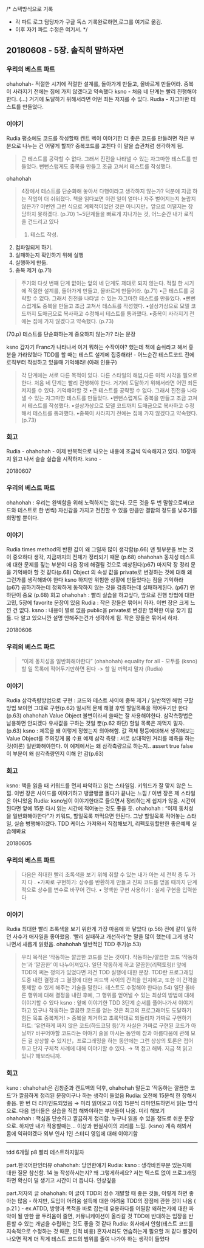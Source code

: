 /* 스택방식으로 기록
* 각 파트 로그 담당자가 구글 독스 기록완료하면,로그를 여기로 옮김. 
* 이후 자기 파트 수정은 여기서.
*/

## 20180608 - 5장. 솔직히 말하자면
### 우리의 베스트 파트
ohahohah-  적절한 시기에 적절한 설계를, 돌아가게 만들고, 올바르게 만들어라. 
중복이 사라지기 전에는 집에 가지 않겠다고 약속했다
ksno - 처음 네 단계는 빨리 진행해야 한다. (...) 거기에 도달하기 위해서라면 어떤 죄든 저지를 수 있다. 
Rudia - 자그마한 테스트를 만들었다. 

### 이야기
Rudia
평소에도 코드를 작성할때 켄트 벡이 이야기한 더 좋은 코드를 만들려면 작은 부분으로 나누는 건 어떻게 할까? 중복코드를 고친다 이 말을 습관처럼 생각하게 됨.
> 큰 테스트를 공략할 수 없다. 그래서 진전을 나타낼 수 있는 자그마한 테스트를 만들었다. 
> 뻔뻔스럽게도 중복을 만들고 조금 고쳐서 테스트를 작성했다. 

ohahohah 
> 4장에서 테스트를 단순화해 놓아서 다행이라고 생각하지 않는가? 덕분에 지금 하는 작업이 더 쉬워졌다. 책을 읽다보면 이런 일이 얼마나 자주 벌어지는지 놀랍지 않은가? 이번엔 그런 식으로 계획적이었던 것은 아니지만，앞으로 어떨지는 장담하지 못하겠다. (p.70)
1~5단계들을 빠르게 지나가는 것, 어느순간 내가 로직을 건드리고 있다
> 1. 테스트 작성.
2. 컴파일되게 하기.
3. 실패하는지 확인하기 위해 실행 
4. 실행하게 만듦.
5. 중복 제거
(p.71)
> 주기의 다섯 번째 단계 없이는 앞의 네 단계도 제대로 되지 않는다. 적절
한 시기에 적절한 설계를, 돌아가게 만들고, 올바르게 만들어라. (p.71)
> •큰 테스트를 공략할 수 없다. 그래서 진전을 나타낼 수 있는 자그마한
테스트를 만들었다.
•뻔뻔스럽게도 중복을 만들고 조금 고쳐서 테스트를 작성했다.
•설상가상으로 모델 코드까지 도매금으로 복사하고 수정해서 테스트를 통과했다.
•중복이 사라지기 전에는 집에 가지 않겠다고 약속했다.
(p.73)

(70.p) 테스트를 단순화하는게 중요하지 않는가? 라는 문장

ksno 
갑자기 Franc가 나타나서 이거 뭐하는 수작이야? 했는데 책에 숨쉬라고 해서 흥분을 가라앉혔다
TDD를 할 때는 테스트 설계에 집중해라! - 어느순간 테스트코드 전에 로직부터 작성하고 있을때 기억해라! (아래 인용구)
> 각 단계에는 서로 다른 목적이 있다. 다른 스타일의 해법,다른 미적 시각을 필요로 한다.
> 처음 네 단계는 빨리 진행해야 한다. 
> 거기에 도달하기 위해서라면 어떤 죄든 저지를 수 있다. 
기억해야할 것
> •큰 테스트를 공략할 수 없다. 그래서 진전을 나타낼 수 있는 자그마한
테스트를 만들었다.
•뻔뻔스럽게도 중복을 만들고 조금 고쳐서 테스트를 작성했다.
•설상가상으로 모델 코드까지 도매금으로 복사하고 수정해서 테스트를 통과했다.
•중복이 사라지기 전에는 집에 가지 않겠다고 약속했다.
(p.73)

### 회고
Rudia - 
ohahohah - 이제 반복적으로 나오는 내용에 조금씩 익숙해지고 있다. 10장까지 읽고 나서 슬슬 실습을 시작하자. 
ksno -

20180607 
### 우리의 베스트 파트
ohahohah : 우리는 완벽함을 위해 노력하지는 않는다. 모든 것을 두 번 말함으로써(코드와 테스트로 한 번씩) 자신감을 가지고 전진할 수 있을 만큼만 결함의 정도를 낮추기를 희망할 뿐이다.

### 이야기
Rudia
times method의 반환 값이 왜 그럴까 많이 생각함(p.66)
맨 뒷부분을 보는 것이 중요하다 생각, 지금까지의 전체가 정리되기 때문 (p.68)
ohahohah 
동치성 테스트에 대한 문제를 짚는 부분이 다음 장에 해결될 것으로 예상된다(p67)
마지막 장 정리 문을 기억해야 할 것 같다(p.68)
Object 의 속성 값을 private로 변경하는 것에 대해 왜 그런가를 생각해봐야 한다
ksno 
하지만 위험한 상황에 만들었다는 점을 기억하라 (p67)
곱하기하는데 정확하게 동작하지 않는 것을 검증하는데 실패하게된다. (p67)
맨 하단이 중요 (p.68)
회고
ohahohah : 빨리 실습을 하고싶다, 앞으로 진행 방법에 대한 고민, 5장에 favorite 문장이 있음
Rudia : 작은 장들은 묶어서 하자. 이번 장은 크게 느낀 건 없다.
ksno : 내용이 별로 없음 public을 private로 변경한 명확한 이유 찾기 힘듦. 다 알고 있으니깐 설명 안해주는건가 생각하게 됨. 작은 장들은 묶어서 하자.

20180606
### 우리의 베스트 파트
>  “이제 동치성을 일반화해야한다”  (ohahohah)
> equality for all - 모두를 (ksno) 
> 할 일 목록에 적어두기만하면 된다 -> 할 일 까먹지 말자 (Rudia) 

### 이야기
Rudia
삼각측량방법으로 구현 : 코드와 테스트 사이에 중복 제거 / 일반적인 해법 구할 방법 보이면 그대로 구현(p.62)
일시적 문제 해결 후엔 할일목록을 적어두기만 한다(p.63)
ohahohah 
Value Object 불변이라서 쓸때는 잘 사용해야한다.
삼각측량법은 남용하면 안되겠다 유사값을 구하는 것일 뿐(p.62 하단)
할일 목록은 까먹지 말자.(p.63)
ksno : 
제목을 왜 이렇게 정했는지 의아해함.
값 객체 평등에대해서 생각해보는 Value Object를 주의깊게 봄
수표 예제 
삼각 측량 : 서로 상대적인 거리를 예측을 하는것(이론)
일반화해야한다.
이 예제에서는 왜 삼각측량으로 하는지..
assert true false 이 부분이 왜 삼각측량인지 이해 안 감(p.63)
### 회고
ksno: 책을 읽을 때 키워드를 먼저 파악하고 읽는 스타일임. 키워드가 잘 맞지 않은 느낌. 이번 장은 사이드를 이야기하고 뱅글뱅글 돌다가 끝나는 느낌 / 이번 장은 제 스타일은 아니었음
Rudia: ksno님이 이야기한대로 들으면서 정리하는게 쉽지가 않음. 시간이 된다면 앞에 15분 다시 읽는 시간에 적어놓는 것도 좋을 듯.
ohahohah : “이제 동치성을 일반화해야한다”가 키워드, 할일목록 까먹으면 안된다. 그냥 할일목록 적어놓는 스타일, 실습 병행해야겠다. TDD 케이스 가져와서 직접해보기, 리펙토링할만한 좋은예제 실습해봐요

20180605 
### 우리의 베스트 파트
>다음은 최대한 빨리 초록색을 보기 위해 취할 수 있는 내가 아는 세 전략 중 두 가 지 다 .
•가짜로 구현하기: 상수를 반환하게 만들고 진짜 코드를 얻을 때까지 단계적으로 상수를 변수로 바꾸어 간다.
• 명백한 구현 사용하기 : 실제 구현을 입력한다

### 이야기

Rudia
최대한 빨리 초록색을 보기 위한게 가장 마음에 와 닿았다 (p.56)
전에 같이 일하던 사수가 애자일을 좋아했음. ‘빨리 실패하고 개선하라’는 말을 많이 했는데 그게 생각나면서 새롭게 읽혔음.
ohahohah 
일반적인 TDD 주기(p.53) 
> 우리 목적은 ‘작동하는 깔끔한 코드를 얻는 것이다. 
> 작동하는/깔끔한 코드 
‘작동하는’과 ‘깔끔한’ 이 나누어져있다. 일단 작동하게 하고 깔끔한(리팩토링)!
앞에 TDD의 쩌는 정의가 있었다면 저건 TDD 실행에 대한 문장. 
> TDD란 프로그래밍 도중 내린 결정과 그 결정에 대한 피드백 사이의 간격을 인지하고, 또한 이 간격을 통제할 수 있게 해주는 기술을 말한다.
테스트도 수정해야 한다(p.54)
 일단 올바른 행위에 대해 결정을  내린 후에, 그 행위를 얻어낼 수 있는 최상의 방법에 대해 이야기할 수 있다
ksno : 
앞에 이야기한 TDD 3단계 순서를 풀어나가서 이야기하고 있구나
> 작동하는 깔끔한 코드를 얻는 것은 최고의 프로그래머도 도달하기 힘든 목표
중복제거! >  중복을 제거하고 초록막대로 되돌리자
가짜로 구현하기 파트:  ‘유연하게 짜지 않은 코드(하드코딩 등)’가 사실은 가짜로 구현된 코드가 아닐까? 바꾸어야할 코드라는 이야기
> 술을 마시는 동안에 참과 아름다움에 관해 모 든 걸 상상할 수 있지만，프로그래밍을 하는 동안에는 그런 상상의 토론은 접어두고 단지 구체적 사례에 대해 이야기할 수 있다.
→ 책 접고 해봐. 지금 책 읽고 있니? 해보라니까.

### 회고
ksno : ohahohah은 김창준과 켄트벡의 덕후, ohahohah 말듣고 ‘작동하는 깔끔한 코드’가 깔끔하게 정리된 문장이구나 하는 생각이 들었음
Rudia: 오전에 15분씩 한 장해서 좋음. 한 번 더 리마인드되었음
→ 미리 읽어오고 아침 15분씩 리마인드하면서 읽는 방식으로. 다음 챕터들은 실습을 직접 해봐야하는 부분들이 나옴. 미리 해보기  
ohahohah : 핵심을 단순하고 깔끔하게 정리함. 누구나 읽을 수 있을 정도로 쉬운 문장으로. 하지만 내가 적용할때는... 이상과 현실사이의 괴리를 느낌. (ksno) 계속 해봐서 몸에 익혀야겠다
외부 인사 1인 스터디 영입에 대해 이야기함


---------------
tdd 6개월
p8 빨리 테스트하지말자

part.한국어판인터뷰
ohahohah: 당연한얘기
Rudia: 
ksno : 
생각바뀐부분 있는지에 대한 질문 참신함. 
14 늘 작성하시는지? 왜 그렇게하세요? 저는 텍스트 없이 프로그래밍하면 확신이 덜 생기고 시간이 더 듭니다. 인상깊음

part.저자의 글
ohahohah: 이 글이 TDD의 정수
개발할 때 좋은 것들, 이렇게 하면 좋아는 많음 - 하지만, 도입이 어려움 설득에 대한 어려움
TDD의 장점에 관한 것이 나옴 ( p.21 ) - ex.ATDD, 방향과 목적을 바로 잡는데 유용하다를 어필함
왜하는가에 대한 파악이 될 만한 글
두려움이 줄면, 커뮤니케이션이 올라갈 것 
TDD에 반대하는 입장을 반론할 수 있는 개념을 수립하는 것도 좋을 것 같다
Rudia: 회사에서 안함(테스트 코드를 지속적으로 수정하는 것 때문, 인적 비용)
혼자서라도 연습하는게 필요할 꺼 같다
빨강이 나오면 작게 더 작게 테스트 코드의 범위를 줄여 나가야 하는 생각이 들었다
